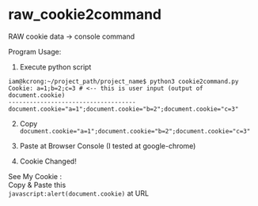 # raw_cookie2command
RAW cookie data -> console command


Program Usage: 

1. Execute python script
```{r, engine='bash', count_lines}
iam@kcrong:~/project_path/project_name$ python3 cookie2command.py 
Cookie: a=1;b=2;c=3 # <-- this is user input (output of document.cookie)
------------------------------------
document.cookie="a=1";document.cookie="b=2";document.cookie="c=3"
```

2. Copy `document.cookie="a=1";document.cookie="b=2";document.cookie="c=3"`

3. Paste at Browser Console (I tested at google-chrome)

4. Cookie Changed!


See My Cookie :  
Copy & Paste this  
`javascript:alert(document.cookie)`
at URL
